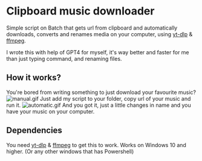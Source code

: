 # Clipboard music downloader

Simple script on Batch that gets url from clipboard and automatically downloads, converts and renames media on your computer, using [yt-dlp](https://github.com/yt-dlp/yt-dlp) & [ffmpeg](https://github.com/FFmpeg/FFmpeg).

I wrote this with help of GPT4 for myself, it's way better and faster for me than just typing command, and renaming files.

## How it works?
You're bored from writing something to just download your favourite music?
![manual.gif](gifs/manual.gif)
Just add my script to your folder, copy url of your music and run it.
![automatic.gif](gifs/automatic.gif)
And you got it, just a little changes in name and you have your music on your computer.

## Dependencies
You need [yt-dlp](https://github.com/yt-dlp/yt-dlp) & [ffmpeg](https://github.com/FFmpeg/FFmpeg) to get this to work.
Works on Windows 10 and higher. (Or any other windows that has Powershell)
